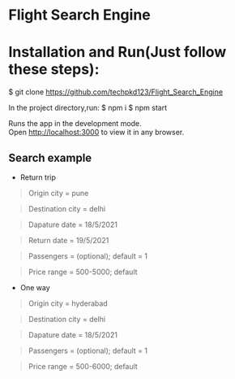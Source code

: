 # Flight Search Engine 


# Installation and Run(Just follow these steps):


$ git clone https://github.com/techpkd123/Flight_Search_Engine

In the project directory,run:
$ npm i
$ npm start

Runs the app in the development mode.<br>
Open [http://localhost:3000](http://localhost:3000) to view it in any browser.


## Search example

- Return trip

> Origin city         = pune

> Destination city    = delhi

> Dapature date       = 18/5/2021

> Return date         = 19/5/2021

> Passengers          = (optional); default = 1

> Price range         = 500-5000; default



- One way

> Origin city         = hyderabad

> Destination city    = delhi

> Dapature date       = 18/5/2021

> Passengers          = (optional); default = 1

> Price range         = 500-6000; default

